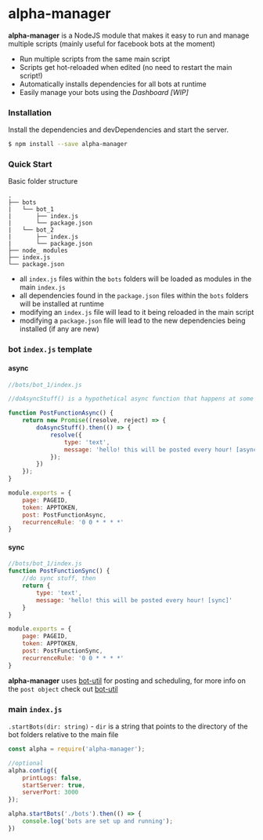 # alpha-manager

**alpha-manager** is a NodeJS module that makes it easy to run and manage multiple scripts (mainly useful for facebook bots at the moment)

  - Run multiple scripts from the same main script
  - Scripts get hot-reloaded when edited (no need to restart the main script!)
  - Automatically installs dependencies for all bots at runtime
  - Easily manage your bots using the _Dashboard [WIP]_

### Installation

Install the dependencies and devDependencies and start the server.

```sh
$ npm install --save alpha-manager
```
### Quick Start
Basic folder structure

```
.
├── bots
|   └── bot_1
|       ├── index.js
|       └── package.json
|   └── bot_2
|       ├── index.js
|       └── package.json
├── node_ modules
├── index.js
└── package.json
```

- all ``index.js`` files within the `bots` folders will be loaded as modules in the main ``index.js``
- all dependencies found in the ``package.json`` files within the `bots` folders will be installed at runtime
- modifying an ``index.js`` file will lead to it being reloaded in the main script
- modifying a ``package.json`` file will lead to the new dependencies being installed (if any are new)

### bot ``index.js`` template
#### async
```js
//bots/bot_1/index.js

//doAsyncStuff() is a hypothetical async function that happens at some unknown time in the future

function PostFunctionAsync() {
    return new Promise((resolve, reject) => {
        doAsyncStuff().then(() => {
            resolve({
                type: 'text',
                message: 'hello! this will be posted every hour! [async]'
            });
        })
    });
}

module.exports = {
    page: PAGEID,
    token: APPTOKEN,
    post: PostFunctionAsync,
    recurrenceRule: '0 0 * * * *'
}
```
#### sync
```js
//bots/bot_1/index.js
function PostFunctionSync() {
    //do sync stuff, then
    return {
        type: 'text',
        message: 'hello! this will be posted every hour! [sync]'
    }
}

module.exports = {
    page: PAGEID,
    token: APPTOKEN,
    post: PostFunctionSync,
    recurrenceRule: '0 0 * * * *'
}
```

**alpha-manager** uses [bot-util](https://github.com/andithemudkip/bot-util) for posting and scheduling, for more info on the ``post object`` check out [bot-util](https://github.com/andithemudkip/bot-util)

### main ``index.js``

``.startBots(dir: string)`` - `dir` is a string that points to the directory of the bot folders relative to the main file

```js
const alpha = require('alpha-manager');

//optional
alpha.config({
    printLogs: false,
    startServer: true,
    serverPort: 3000
});

alpha.startBots('./bots').then(() => {
    console.log('bots are set up and running');
})
```
